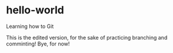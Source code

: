 # hello-world
Learning how to Git

This is the edited version, for the sake of practicing branching and comminting!
Bye, for now!
